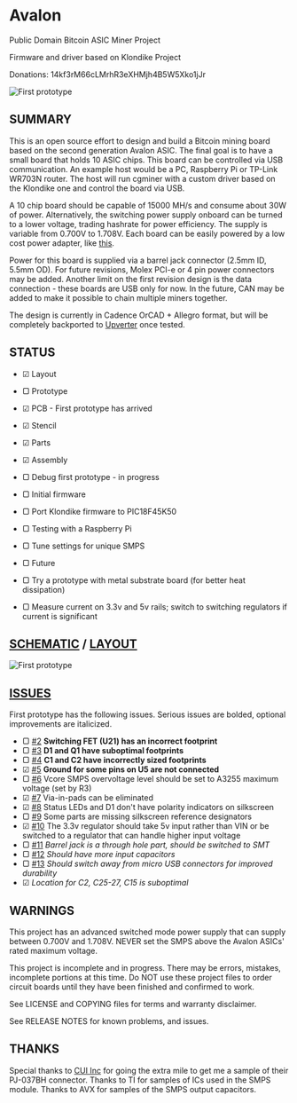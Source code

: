 Avalon
========

Public Domain Bitcoin ASIC Miner Project

Firmware and driver based on Klondike Project

Donations: 14kf3rM66cLMrhR3eXHMjh4B5W5Xko1jJr

![First prototype](https://raw.github.com/GeorgeHahn/Avalon/master/img_angle.JPG)

## SUMMARY

  This is an open source effort to design and build a Bitcoin mining board based on the second generation Avalon ASIC. The final goal is to have a small board that holds 10 ASIC chips. This board can be controlled via USB communication. An example host would be a PC, Raspberry Pi or TP-Link WR703N router. The host will run cgminer with a custom driver based on the Klondike one and control the board via USB.
    
  
  A 10 chip board should be capable of 15000 MH/s and consume about 30W of power. Alternatively, the switching power supply onboard can be turned to a lower voltage, trading hashrate for power efficiency. The supply is variable from 0.700V to 1.708V. Each board can be easily powered by a low cost power adapter, like [this](http://www.amazon.com/gp/product/B005IUV60U/ref=as_li_ss_il?ie=UTF8&camp=1789&creative=390957&creativeASIN=B005IUV60U&linkCode=as2&tag=generi0c-20).
  
  
  Power for this board is supplied via a barrel jack connector (2.5mm ID, 5.5mm OD). For future revisions, Molex PCI-e or 4 pin power connectors may be added. Another limit on the first revision design is the data connection - these boards are USB only for now. In the future, CAN may be added to make it possible to chain multiple miners together.
  
  The design is currently in Cadence OrCAD + Allegro format, but will be completely backported to [Upverter](https://upverter.com/GeorgeHahn/0bb015271a32ca8e/Avalon/) once tested.

## STATUS

 - ☑ Layout
 - ▢ Prototype
  - ☑ PCB - First prototype has arrived
  - ☑ Stencil
  - ☑ Parts
  - ☑ Assembly
  - ▢ Debug first prototype - in progress
  
 - ▢ Initial firmware
  - ▢ Port Klondike firmware to PIC18F45K50
  - ▢ Testing with a Raspberry Pi
  - ▢ Tune settings for unique SMPS

 - ▢ Future
  - ▢ Try a prototype with metal substrate board (for better heat dissipation)
  - ▢ Measure current on 3.3v and 5v rails; switch to switching regulators if current is significant


## [SCHEMATIC](https://raw.github.com/GeorgeHahn/Avalon/master/hardware/Schematic.pdf) / [LAYOUT](https://github.com/GeorgeHahn/Avalon/tree/master/hardware/allegro/gerbers)
![First prototype](https://raw.github.com/GeorgeHahn/Avalon/master/img_top.JPG)

## [ISSUES](https://github.com/GeorgeHahn/Avalon/issues)
First prototype has the following issues. Serious issues are bolded, optional improvements are italicized.

 - ▢ [#2](https://github.com/GeorgeHahn/Avalon/issues/2) **Switching FET (U21) has an incorrect footprint**
 - ▢ [#3](https://github.com/GeorgeHahn/Avalon/issues/3) **D1 and Q1 have suboptimal footprints**
 - ▢ [#4](https://github.com/GeorgeHahn/Avalon/issues/4) **C1 and C2 have incorrectly sized footprints**
 - ☑ [#5](https://github.com/GeorgeHahn/Avalon/issues/5) **Ground for some pins on U5 are not connected**
 - ▢ [#6](https://github.com/GeorgeHahn/Avalon/issues/6) Vcore SMPS overvoltage level should be set to A3255 maximum voltage (set by R3)
 - ☑ [#7](https://github.com/GeorgeHahn/Avalon/issues/7) Via-in-pads can be eliminated
 - ☑ [#8](https://github.com/GeorgeHahn/Avalon/issues/8) Status LEDs and D1 don't have polarity indicators on silkscreen
 - ▢ [#9](https://github.com/GeorgeHahn/Avalon/issues/9) Some parts are missing silkscreen reference designators
 - ☑ [#10](https://github.com/GeorgeHahn/Avalon/issues/10) The 3.3v regulator should take 5v input rather than VIN or be switched to a regulator that can handle higher input voltage
 - ▢ [#11](https://github.com/GeorgeHahn/Avalon/issues/11) *Barrel jack is a through hole part, should be switched to SMT*
 - ▢ [#12](https://github.com/GeorgeHahn/Avalon/issues/12) *Should have more input capacitors*
 - ▢ [#13](https://github.com/GeorgeHahn/Avalon/issues/13) *Should switch away from micro USB connectors for improved durability*
 - ☑ *Location for C2, C25-27, C15 is suboptimal*


## WARNINGS

  This project has an advanced switched mode power supply that can supply between 0.700V and 1.708V. NEVER set the SMPS above the Avalon ASICs' rated maximum voltage.

  This project is incomplete and in progress. There may be errors, mistakes, incomplete portions at this time. Do NOT use these project files to order circuit boards until they have been finished and confirmed to work.
  
  See LICENSE and COPYING files for terms and warranty disclaimer.
  
  See RELEASE NOTES for known problems, and issues.

## THANKS

Special thanks to [CUI Inc](http://www.cui.com/) for going the extra mile to get me a sample of their PJ-037BH connector. Thanks to TI for samples of ICs used in the SMPS module. Thanks to AVX for samples of the SMPS output capacitors.
